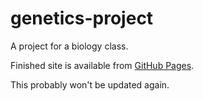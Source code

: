 # genetics-project
A project for a biology class.

Finished site is available from [GitHub Pages](https://unixfy.github.io/genetics-project).

This probably won't be updated again.
